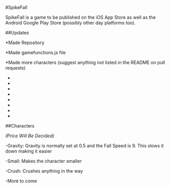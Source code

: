 #SpikeFall

SpikeFall is a game to be published on the iOS App Store as well as the Android Google Play Store (possibly other day platforms too). 

##Updates

*Made Repository

*Made gamefunctions.js file

*Made more characters (suggest anything not listed in the README on pull requests)

-

-

-

-

-

-

-

-

##Characters

*(Price Will Be Decided)*

-Gravity: Gravity is normally set at 0.5 and the Fall Speed is 9. This slows it down making it easier

-Small: Makes the character smaller

-Crush: Crushes anything in the way

-More to come
